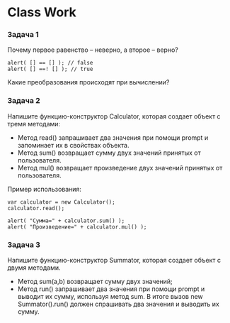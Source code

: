 # Class Work 

### Задача 1 
Почему первое равенство – неверно, а второе – верно?
```
alert( [] == [] ); // false
alert( [] ==! [] ); // true
```
Какие преобразования происходят при вычислении?


### Задача 2  
Напишите функцию-конструктор Calculator, которая создает объект с тремя методами:
* Метод read() запрашивает два значения при помощи prompt и запоминает их в свойствах объекта.
* Метод sum() возвращает сумму двух значений принятых от пользователя.
* Метод mul() возвращает произведение двух значений принятых от пользователя. 

Пример использования:
```
var calculator = new Calculator();
calculator.read();

alert( "Сумма=" + calculator.sum() );
alert( "Произведение=" + calculator.mul() );

``` 

### Задача 3 
Напишите функцию-конструктор Summator, которая создает объект с двумя методами. 
* Метод sum(a,b) возвращает сумму двух значений;
* Метод run() запрашивает два значения при помощи prompt и выводит их сумму, используя метод sum. 
В итоге вызов new Summator().run() должен спрашивать два значения и выводить их сумму.

